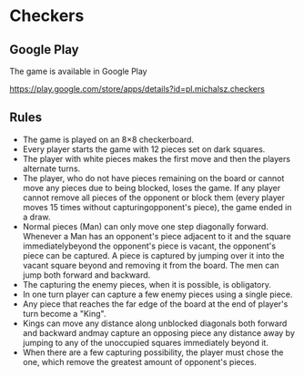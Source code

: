 # Checkers
## Google Play
The game is available in Google Play

https://play.google.com/store/apps/details?id=pl.michalsz.checkers
## Rules
- The game is played  on an 8×8 checkerboard. 
- Every player starts the game with 12 pieces set on dark squares. 
- The player with white pieces makes the first move and then the players alternate turns.
- The player, who do not have pieces remaining on the board or cannot move any pieces due to being blocked, loses the game. If any player cannot remove all pieces of the opponent or block them (every player moves 15 times without capturingopponent's piece), the game ended in a draw.
- Normal pieces (Man) can only move one step diagonally forward. Whenever a Man has an opponent's piece adjacent to it and the square immediatelybeyond the opponent's piece is vacant, the opponent's piece can be captured. A piece is captured by jumping over it into the vacant square beyond and removing it from the board. The men can jump both forward and backward.
- The capturing the enemy pieces, when it is possible, is obligatory. 
- In one turn player can capture a few enemy pieces using a single piece.
- Any piece that reaches the far edge of the board at the end of player's turn become a "King". 
- Kings can move any distance along unblocked diagonals both forward and backward andmay capture an opposing piece any distance away by jumping to any of the unoccupied squares immediately beyond it. 
- When there are a few capturing possibility, the player must chose the one, which remove the greatest amount of opponent\'s pieces.
